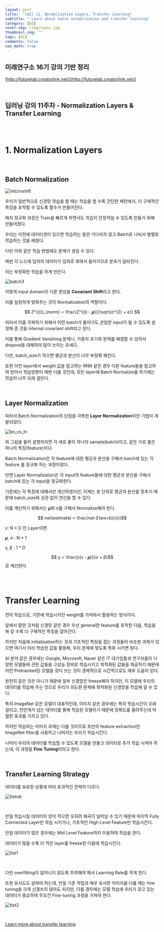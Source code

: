 ```yaml
---
layout: post
title:  "[AI] 11. Normalization Layers, Transfer Learning"
subtitle: " Learn about batch normalization and transfer learning"
category: [AI]
cover-img: /img/aipic.jpg
thumbnail-img: ""
tags: [AI]
comments: false
use_math: true
---
```


## 미래연구소 16기 강의 기반 정리

[http://futurelab.creatorlink.net/](http://futurelab.creatorlink.net/)

<br />

## 딥러닝 강의 11주차 - Normalization Layers & Transfer Learning

<br />
<br />

# 1. Normalization Layers

<br />

## Batch Normalization

![intcovshift](https://user-images.githubusercontent.com/86182583/134458659-fedf9303-0d8c-4d46-9bea-d6a238636822.PNG)

우리가 일반적으로 신경망 학습을 할 때는 학습을 할 수록 간단한 패턴에서, 더 구체적인 특징을 포착할 수 있도록 함수가 만들어진다.

배치 정규화 과정은 Train을 빠르게 하면서도 학습이 안정적일 수 있도록 만들기 위해 만들어졌다.

우리는 이전에 데이터셋이 있으면 학습하는 동안 기다리지 않고 Batch로 나눠서 병렬로 학습하는 것을 배웠다.

다만 이와 같은 학습 방법에도 문제가 생길 수 있다.

매번 각 노드에 임의의 데이터가 임의로 묶여서 들어가므로 분포가 달라진다.

이는 부정확한 학습을 하게 만든다.

![batch3](https://user-images.githubusercontent.com/86182583/134458467-32aaaf1f-a2eb-46ba-806e-5cd79f47287f.PNG)

이렇게 input domain이 다른 현상을 **Covariant Shift**라고 한다.

이를 일정하게 맞춰주는 것이 Normalization의 역할이다.

$$ Z^{(i)}_{norm} = \frac{Z^{(i) - 𝝁}}{\sqrt{σ^{2} + ε}} $$

따라서 이를 극복하기 위해서 어떤 batch가 들어가도 균일한 input이 될 수 있도록 설정해 준 것을 internal covariant shift라고 한다.

이를 통해 Gradient Vanishing 문제나, 가중치 초기화 문제를 해결할 수 있어서 dropout을 대체하여 많이 쓰이는 추세다.

다만, batch_size가 작으면 평균과 분산이 너무 부정확 해진다.

또한 이전 layer에서 weight 값을 참고하는 RNN 같은 경우 다른 feature들을 참고하여 받아서 학습방향이 매번 다를 것인데, 모든 layer에 Batch Normalize를 하기에는 학습이 너무 오래 걸린다.

<br />

## Layer Normalization

따라서 Batch Normalization의 단점을 극복한 **Layer Normalization**이란 기법이 개발되었다.

![bn_vs_ln](https://user-images.githubusercontent.com/86182583/134462360-fe089368-ae2e-44d8-9500-f55df34861dc.png)

위 그림을 들어 설명하자면 각 세로 줄이 하나의 sample(batch)이고, 같은 가로 줄은 하나의 특징(feature)이다.

Batch Normalization은 각 feature에 대한 평균과 분산을 구해서 batch에 있는 각 feature 를 정규화 하는 과정이였다.

반면 Layer Normalization은 각 input의 feature들에 대한 평균과 분산을 구해서 batch에 있는 각 input을 정규화한다.

기존에는 각 특징에 대해서만 계산하였지만, 이제는 층 단위로 평균과 분산을 맞추기 때문에 batch_size와 상관 없이 연산을 할 수 있다.

이를 계산하기 위해서는 𝝁와 σ를 구해서 Normalize해야 한다.

$$ net(estimate) = \frac{net-E(wx+b)}{σ}$$

x: N * D 인 Layer이면

𝝁, σ : N * 1

γ, β : 1 * D

$$ y = \frac{γ(x - 𝝁)}{σ + β}$$ 로 계산한다.

<br />
<br />

# Transfer Learning

전이 학습으로, 기존에 학습시키던 weight를 가져와서 활용하는 방식이다.

앞에서 말한 것처럼 신경망 같은 경우 우선 general한 feature를 포착한 다음, 학습을 해 갈 수록 더 구체적인 특징을 잡아간다.

하지만 처음에 initialization하는 것과 기초적인 특징을 잡는 과정들이 비슷한 과제가 있으면 여기서 미리 학습한 값을 활용해, 우리 문제에 맞도록 특화 시키면 된다.

AI 분야 같은 경우에는 Google, Microsoft, Naver 같은 IT 대기업들과 연구자들이 다양한 모델들에 관한 값들을 고성능 장비로 학습시키고 최적화된 값들을 제공하기 때문에 이런 Pretrainted된 모델을 갖다 쓰는 것이 경제적으로 시간적으로도 매우 도움이 된다.

완전히 같은 것은 아니기 때문에 일부 신경망은 freeze해야 하지만, 이 모델에 우리의 데이터를 학습해 주는 것으로 우리가 의도한 문제에 최적화된 신경망을 학습해 갈 수 있다.

특히 ImageNet 같은 모델이 대표적인데, 이미지 같은 경우에는 특히 학습시간이 오래 걸리고, 천만개가 넘는 데이터를 통해 학습된 모델이기 때문에 정확도를 올려주는데 탁월한 효과를 가지고 있다.

하지만 학습하는 이미지 과제는 다를 것이므로 초반의 feature extraction만 ImageNet filter를 사용하고 나머지는 우리가 학습시킨다.

나머지 우리의 데이터를 학습할 수 있도록 모델을 만들고 데이터로 추가 학습 시켜야 하는데, 이 과정을 **Fine Tuning**이라고 한다.

<br />

## Transfer Learning Strategy

데이터를 보유한 상황에 따라 효과적인 전략이 다르다.

![tlstrat](https://user-images.githubusercontent.com/86182583/134465675-03daee12-b0cf-4cd7-b5b4-15fd8cf2dcbc.PNG)

<br />

만일 학습시킬 데이터의 양이 적으면 오히려 왜곡이 일어날 수 있기 때문에 마지막 Fully Connected Layer만 학습 시키거나, 기초적인 High Level Feature만 학습시킨다.

만일 데이터가 많은 경우에는 Mid Level Feature까지 이용하여 학습을 한다.

데이터가 많을 수록 더 적은 layer를 freeze한 다음에 학습시킨다.

![tlst1](https://user-images.githubusercontent.com/86182583/134466946-d0c0f2cd-a31e-4bfc-9290-4fc5e798d2cd.PNG)

<br />

다만 overfitting이 일어나지 않도록 주의해야 해서 Learning Rate를 작게 한다.

또한 유사도도 살펴야 하는데, 만일 기존 작업과 매우 유사한 이미지를 다룰 때는 fine tuning을 크게 신경쓰지 않아도 되지만, 다를 경우에는 모델 학습에 우리가 갖고 있는 데이터가 중요하여 무조건 Fine-tuning 과정을 거쳐야 한다.

![tlst2](https://user-images.githubusercontent.com/86182583/134466983-b7bc072f-0ef0-4255-872e-da52533c2bc7.PNG)

<br />

[Learn more about transfer learning](https://www.tensorflow.org/tutorials/images/transfer_learning)

<br />
<br />